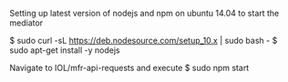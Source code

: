 Setting up latest version of nodejs and npm on ubuntu 14.04 to start the mediator

$ sudo curl -sL https://deb.nodesource.com/setup_10.x | sudo bash -
$ sudo apt-get install -y nodejs

Navigate to IOL/mfr-api-requests and execute
$ sudo npm start
